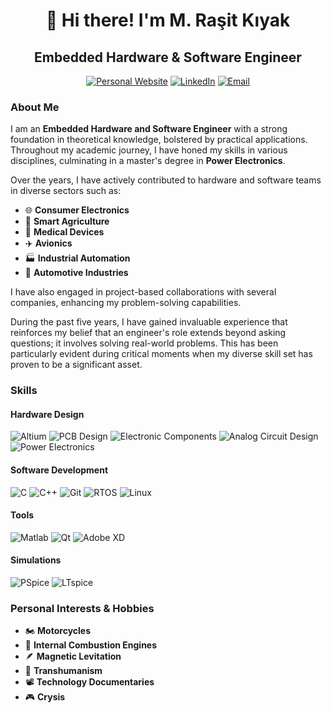 <div align="center">
  <h1>👋 Hi there! I'm M. Raşit Kıyak</h1>
  <h2>Embedded Hardware & Software Engineer</h2>
</div>

<div align="center">
  <a href="http://www.rkiyak.com"><img src="https://img.shields.io/badge/Personal%20Website-rkiyak.com-blue" alt="Personal Website"></a>
  <a href="https://www.linkedin.com/in/rkiyak"><img src="https://img.shields.io/badge/LinkedIn-in/rkiyak-blue" alt="LinkedIn"></a>
  <a href="mailto:rk@rkiyak.com"><img src="https://img.shields.io/badge/Email-rk%40rkiyak.com-red" alt="Email"></a>
</div>

### About Me

I am an **Embedded Hardware and Software Engineer** with a strong foundation in theoretical knowledge, bolstered by practical applications. Throughout my academic journey, I have honed my skills in various disciplines, culminating in a master's degree in **Power Electronics**.

Over the years, I have actively contributed to hardware and software teams in diverse sectors such as:
- 🌐 **Consumer Electronics**
- 🌱 **Smart Agriculture**
- 🏥 **Medical Devices**
- ✈️ **Avionics**
- 🏭 **Industrial Automation**
- 🚗 **Automotive Industries**

I have also engaged in project-based collaborations with several companies, enhancing my problem-solving capabilities.

During the past five years, I have gained invaluable experience that reinforces my belief that an engineer's role extends beyond asking questions; it involves solving real-world problems. This has been particularly evident during critical moments when my diverse skill set has proven to be a significant asset.

### Skills

#### Hardware Design
![Altium](https://img.shields.io/badge/Altium-Expert-377EF0)
![PCB Design](https://img.shields.io/badge/PCB%20Design-Expert-377EF0)
![Electronic Components](https://img.shields.io/badge/Electronic%20Components-Expert-377EF0)
![Analog Circuit Design](https://img.shields.io/badge/Analog%20Circuit%20Design-Expert-377EF0)
![Power Electronics](https://img.shields.io/badge/Power%20Electronics-Expert-377EF0)

#### Software Development
![C](https://img.shields.io/badge/C-Expert-377EF0)
![C++](https://img.shields.io/badge/C++-Expert-377EF0)
![Git](https://img.shields.io/badge/Git-Expert-377EF0)
![RTOS](https://img.shields.io/badge/RTOS-Expert-377EF0)
![Linux](https://img.shields.io/badge/Linux-Expert-377EF0)

#### Tools
![Matlab](https://img.shields.io/badge/Matlab-Expert-377EF0)
![Qt](https://img.shields.io/badge/Qt-Expert-377EF0)
![Adobe XD](https://img.shields.io/badge/Adobe%20XD-Expert-377EF0)

#### Simulations
![PSpice](https://img.shields.io/badge/PSpice-Expert-377EF0)
![LTspice](https://img.shields.io/badge/LTspice-Expert-377EF0)

### Personal Interests & Hobbies

- 🏍️ **Motorcycles**
- 🚗 **Internal Combustion Engines**
- 🪶 **Magnetic Levitation**
- 🤖 **Transhumanism**
- 📽️ **Technology Documentaries**
- 🎮 **Crysis**
